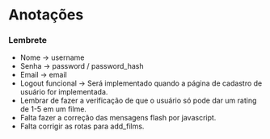 # Anotações
### Lembrete
* Nome -> username
* Senha -> password / password_hash
* Email -> email
* Logout funcional -> Será implementado quando a página de cadastro de usuário for implementada.
* Lembrar de fazer a verificação de que o usuário só pode dar um rating de 1-5 em um filme.
* Falta fazer a correção das mensagens flash por javascript.
* Falta corrigir as rotas para add_films.